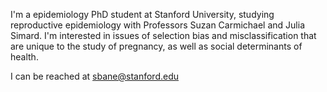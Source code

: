 I'm a epidemiology PhD student at Stanford University, studying reproductive epidemiology with Professors Suzan Carmichael and Julia Simard. 
I'm interested in issues of selection bias and misclassification that are unique to the study of pregnancy, as well as social determinants of health. 

I can be reached at sbane@stanford.edu 
